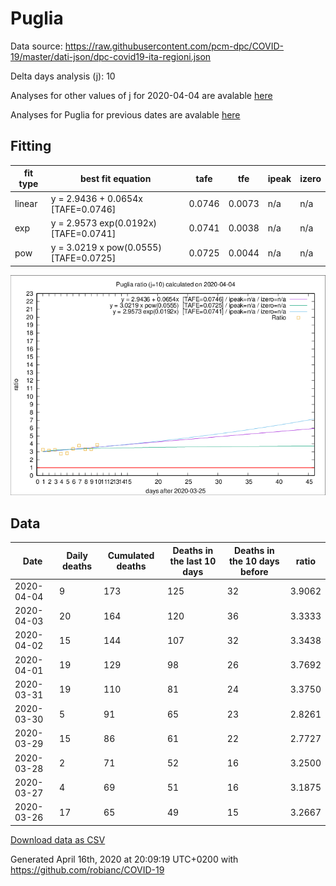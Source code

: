 # Puglia

Data source: https://raw.githubusercontent.com/pcm-dpc/COVID-19/master/dati-json/dpc-covid19-ita-regioni.json

Delta days analysis (j): 10

Analyses for other values of j for 2020-04-04 are avalable [here](../2020-04-04/README.md)

Analyses for Puglia for previous dates are avalable [here](../README.md)

## Fitting 
|fit type|best fit equation|tafe|tfe|ipeak|izero|
|-------|-----|--------|------|---|---|
|linear|y = 2.9436 + 0.0654x  [TAFE=0.0746]|0.0746|0.0073|n/a|n/a|
|exp|y = 2.9573 exp(0.0192x)  [TAFE=0.0741]|0.0741|0.0038|n/a|n/a|
|pow|y = 3.0219 x pow(0.0555)  [TAFE=0.0725]|0.0725|0.0044|n/a|n/a|

![Plot](COVID-19_puglia_j10_2020-04-04.png)

## Data
|Date|Daily deaths|Cumulated deaths|Deaths in the last 10 days|Deaths in the 10 days before|ratio|
|----|----------|-----------|-------|--------------------|-----|
|2020-04-04|9|173|125|32|3.9062|
|2020-04-03|20|164|120|36|3.3333|
|2020-04-02|15|144|107|32|3.3438|
|2020-04-01|19|129|98|26|3.7692|
|2020-03-31|19|110|81|24|3.3750|
|2020-03-30|5|91|65|23|2.8261|
|2020-03-29|15|86|61|22|2.7727|
|2020-03-28|2|71|52|16|3.2500|
|2020-03-27|4|69|51|16|3.1875|
|2020-03-26|17|65|49|15|3.2667|

[Download data as CSV](COVID-19_puglia_j10_2020-04-04.csv)

Generated April 16th, 2020 at 20:09:19 UTC+0200 with https://github.com/robianc/COVID-19
